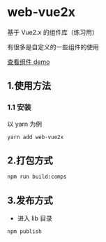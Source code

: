 # web-vue2x

基于 Vue2.x 的组件库（练习用）

有很多是自定义的一些组件的使用

[查看组件 demo](https://zhoubichuan.com/web-vue2x/senior/3.component/1.index.html)

## 1.使用方法

### 1.1 安装

以 yarn 为例

```sh
yarn add web-vue2x
```

## 2.打包方式

```sh
npm run build:comps
```

## 3.发布方式

- 进入 lib 目录

```sh
npm publish
```
